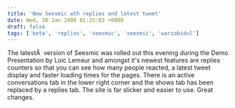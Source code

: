 ```yaml
---
title: 'New Seesmic wth replies and latest tweet'
date: Wed, 30 Jan 2008 01:25:03 +0000
draft: false
tags: ['beta', 'replies', 'seesmic', 'seesmic', 'warzabidul']
---
```


The latestÂ  version of Seesmic was rolled out this evening during the Demo Presentation by Loic Lemeur and amongst it's newest features are replies counters so that you can see how many people reacted, a latest tweet display and faster loading times for the pages. There is an active conversations tab in the lower right corner and the shows tab has been replaced by a replies tab. The site is far slicker and easier to use. Great changes.